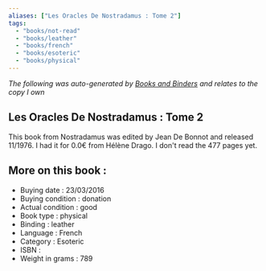 ```yaml
---
aliases: ["Les Oracles De Nostradamus : Tome 2"] 
tags: 
  - "books/not-read" 
  - "books/leather" 
  - "books/french"
  - "books/esoteric"
  - "books/physical"
---
```


_The following was auto-generated by [Books and Binders](Books%20and%20Binders.md) and relates to the copy I own_
## Les Oracles De Nostradamus : Tome 2
This book from Nostradamus was edited by Jean De Bonnot and released 11/1976. I had it for 0.0€ from Hélène Drago. I don't read the 477 pages yet.

## More on this book :
- Buying date : 23/03/2016
- Buying condition : donation
- Actual condition : good
- Book type : physical
- Binding : leather
- Language : French
- Category : Esoteric
- ISBN : 
- Weight in grams : 789
